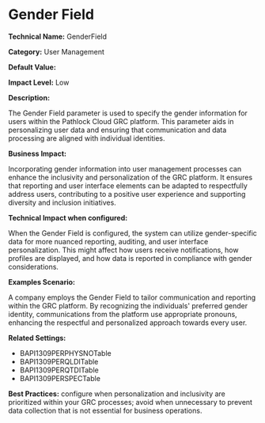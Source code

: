 # Gender Field

**Technical Name:** GenderField

**Category:** User Management

**Default Value:**

**Impact Level:** Low

**Description:**

The Gender Field parameter is used to specify the gender information for users within the Pathlock Cloud GRC platform. This parameter aids in personalizing user data and ensuring that communication and data processing are aligned with individual identities.

**Business Impact:**

Incorporating gender information into user management processes can enhance the inclusivity and personalization of the GRC platform. It ensures that reporting and user interface elements can be adapted to respectfully address users, contributing to a positive user experience and supporting diversity and inclusion initiatives.

**Technical Impact when configured:**

When the Gender Field is configured, the system can utilize gender-specific data for more nuanced reporting, auditing, and user interface personalization. This might affect how users receive notifications, how profiles are displayed, and how data is reported in compliance with gender considerations.

**Examples Scenario:**

A company employs the Gender Field to tailor communication and reporting within the GRC platform. By recognizing the individuals' preferred gender identity, communications from the platform use appropriate pronouns, enhancing the respectful and personalized approach towards every user.

**Related Settings:**

- BAPI1309PERPHYSNOTable
- BAPI1309PERQLDITable
- BAPI1309PERQTDITable
- BAPI1309PERSPECTable

**Best Practices:** configure when personalization and inclusivity are prioritized within your GRC processes; avoid when unnecessary to prevent data collection that is not essential for business operations.